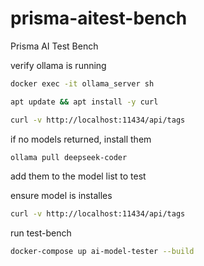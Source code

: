 # prisma-aitest-bench
Prisma AI Test Bench




verify ollama is running

```bash
docker exec -it ollama_server sh
```

```bash
apt update && apt install -y curl
```

```bash
curl -v http://localhost:11434/api/tags
```

if no models returned, install them

```bash
ollama pull deepseek-coder
```

add them to the model list to test

ensure model is installes

```bash
curl -v http://localhost:11434/api/tags
```

run test-bench
```bash
docker-compose up ai-model-tester --build
```

